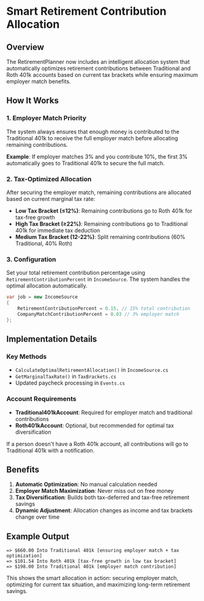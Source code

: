 # Smart Retirement Contribution Allocation

## Overview

The RetirementPlanner now includes an intelligent allocation system that automatically optimizes retirement contributions between Traditional and Roth 401k accounts based on current tax brackets while ensuring maximum employer match benefits.

## How It Works

### 1. Employer Match Priority
The system always ensures that enough money is contributed to the Traditional 401k to receive the full employer match before allocating remaining contributions.

**Example**: If employer matches 3% and you contribute 10%, the first 3% automatically goes to Traditional 401k to secure the full match.

### 2. Tax-Optimized Allocation
After securing the employer match, remaining contributions are allocated based on current marginal tax rate:

- **Low Tax Bracket (≤12%)**: Remaining contributions go to Roth 401k for tax-free growth
- **High Tax Bracket (≥22%)**: Remaining contributions go to Traditional 401k for immediate tax deduction  
- **Medium Tax Bracket (12-22%)**: Split remaining contributions (60% Traditional, 40% Roth)

### 3. Configuration
Set your total retirement contribution percentage using `RetirementContributionPercent` in `IncomeSource`. The system handles the optimal allocation automatically.

```csharp
var job = new IncomeSource
{
    RetirementContributionPercent = 0.15, // 15% total contribution
    CompanyMatchContributionPercent = 0.03 // 3% employer match
};
```

## Implementation Details

### Key Methods
- `CalculateOptimalRetirementAllocation()` in `IncomeSource.cs`
- `GetMarginalTaxRate()` in `TaxBrackets.cs`
- Updated paycheck processing in `Events.cs`

### Account Requirements
- **Traditional401kAccount**: Required for employer match and traditional contributions
- **Roth401kAccount**: Optional, but recommended for optimal tax diversification

If a person doesn't have a Roth 401k account, all contributions will go to Traditional 401k with a notification.

## Benefits

1. **Automatic Optimization**: No manual calculation needed
2. **Employer Match Maximization**: Never miss out on free money
3. **Tax Diversification**: Builds both tax-deferred and tax-free retirement savings
4. **Dynamic Adjustment**: Allocation changes as income and tax brackets change over time

## Example Output

```
=> $660.00 Into Traditional 401k [ensuring employer match + tax optimization]
=> $101.54 Into Roth 401k [tax-free growth in low tax bracket] 
=> $198.00 Into Traditional 401k [employer match contribution]
```

This shows the smart allocation in action: securing employer match, optimizing for current tax situation, and maximizing long-term retirement savings.
